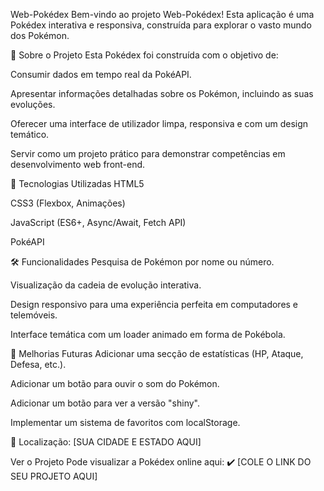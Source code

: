 Web-Pokédex
Bem-vindo ao projeto Web-Pokédex! Esta aplicação é uma Pokédex interativa e responsiva, construída para explorar o vasto mundo dos Pokémon.

🚀 Sobre o Projeto
Esta Pokédex foi construída com o objetivo de:

Consumir dados em tempo real da PokéAPI.

Apresentar informações detalhadas sobre os Pokémon, incluindo as suas evoluções.

Oferecer uma interface de utilizador limpa, responsiva e com um design temático.

Servir como um projeto prático para demonstrar competências em desenvolvimento web front-end.

📌 Tecnologias Utilizadas
HTML5

CSS3 (Flexbox, Animações)

JavaScript (ES6+, Async/Await, Fetch API)

PokéAPI

🛠 Funcionalidades
Pesquisa de Pokémon por nome ou número.

Visualização da cadeia de evolução interativa.

Design responsivo para uma experiência perfeita em computadores e telemóveis.

Interface temática com um loader animado em forma de Pokébola.

🧠 Melhorias Futuras
Adicionar uma secção de estatísticas (HP, Ataque, Defesa, etc.).

Adicionar um botão para ouvir o som do Pokémon.

Adicionar um botão para ver a versão "shiny".

Implementar um sistema de favoritos com localStorage.

📍 Localização: [SUA CIDADE E ESTADO AQUI]

Ver o Projeto
Pode visualizar a Pokédex online aqui:
✔️ [COLE O LINK DO SEU PROJETO AQUI]
